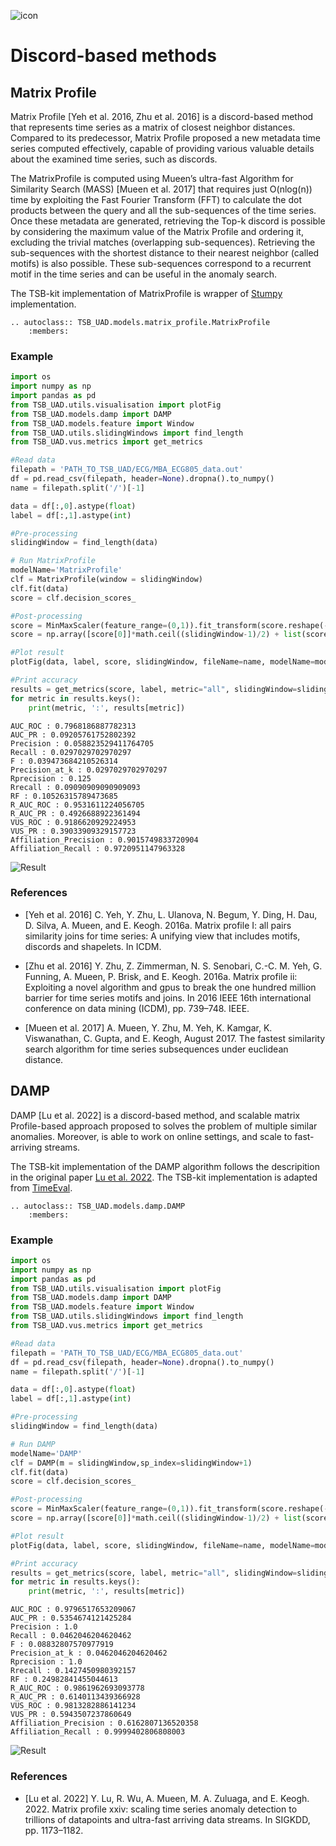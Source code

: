 ![icon](../../assets/method_icons/discord.png "icon")
# Discord-based methods

## Matrix Profile

Matrix Profile [Yeh et al. 2016, Zhu et al. 2016] is a discord-based method that represents time series as a matrix of closest neighbor distances. Compared to its predecessor, Matrix Profile proposed a new metadata time series computed effectively, capable of providing various valuable details about the examined time series, such as discords.

The MatrixProfile is computed using Mueen’s ultra-fast Algorithm for Similarity Search (MASS) [Mueen et al. 2017] that requires just O(nlog(n)) time by exploiting the Fast Fourier Transform (FFT) to calculate the dot products between the query and all the sub-sequences of the time series. Once these metadata are generated, retrieving the Top-k discord is possible by considering the maximum value of the Matrix Profile and ordering it, excluding the trivial matches (overlapping sub-sequences). Retrieving the sub-sequences with the shortest distance to their nearest neighbor (called motifs) is also possible. These sub-sequences correspond to a recurrent motif in the time series and can be useful in the anomaly search. 

The TSB-kit implementation of MatrixProfile is wrapper of [Stumpy](https://stumpy.readthedocs.io/en/latest/index.html) implementation.

```{eval-rst}  
.. autoclass:: TSB_UAD.models.matrix_profile.MatrixProfile
    :members:

```

### Example

```python
import os
import numpy as np
import pandas as pd
from TSB_UAD.utils.visualisation import plotFig
from TSB_UAD.models.damp import DAMP
from TSB_UAD.models.feature import Window
from TSB_UAD.utils.slidingWindows import find_length
from TSB_UAD.vus.metrics import get_metrics

#Read data
filepath = 'PATH_TO_TSB_UAD/ECG/MBA_ECG805_data.out'
df = pd.read_csv(filepath, header=None).dropna().to_numpy()
name = filepath.split('/')[-1]

data = df[:,0].astype(float)
label = df[:,1].astype(int)

#Pre-processing
slidingWindow = find_length(data)

# Run MatrixProfile
modelName='MatrixProfile'
clf = MatrixProfile(window = slidingWindow)
clf.fit(data)
score = clf.decision_scores_

#Post-processing
score = MinMaxScaler(feature_range=(0,1)).fit_transform(score.reshape(-1,1)).ravel()
score = np.array([score[0]]*math.ceil((slidingWindow-1)/2) + list(score) + [score[-1]]*((slidingWindow-1)//2))

#Plot result
plotFig(data, label, score, slidingWindow, fileName=name, modelName=modelName)

#Print accuracy
results = get_metrics(score, label, metric="all", slidingWindow=slidingWindow)
for metric in results.keys():
    print(metric, ':', results[metric])
```
```
AUC_ROC : 0.7968186887782313
AUC_PR : 0.09205761752802392
Precision : 0.058823529411764705
Recall : 0.0297029702970297
F : 0.039473684210526314
Precision_at_k : 0.0297029702970297
Rprecision : 0.125
Rrecall : 0.09090909090909093
RF : 0.10526315789473685
R_AUC_ROC : 0.9531611224056705
R_AUC_PR : 0.4926688922361494
VUS_ROC : 0.9186620929224953
VUS_PR : 0.39033909329157723
Affiliation_Precision : 0.9015749833720904
Affiliation_Recall : 0.9720951147963328
```
![Result](../../assets/method_results/MP.png "MatrixProfile Result")

### References

* [Yeh et al. 2016] C. Yeh, Y. Zhu, L. Ulanova, N. Begum, Y. Ding, H. Dau, D. Silva, A. Mueen, and E. Keogh. 2016a. Matrix profile I: all pairs similarity joins for time series: A unifying view that includes motifs, discords and shapelets. In ICDM.

* [Zhu et al. 2016] Y. Zhu, Z. Zimmerman, N. S. Senobari, C.-C. M. Yeh, G. Funning, A. Mueen, P. Brisk, and E. Keogh. 2016a. Matrix profile ii: Exploiting a novel algorithm and gpus to break the one hundred million barrier for time series motifs and joins. In 2016 IEEE 16th international conference on data mining (ICDM), pp. 739–748. IEEE.

* [Mueen et al. 2017] A. Mueen, Y. Zhu, M. Yeh, K. Kamgar, K. Viswanathan, C. Gupta, and E. Keogh, August 2017. The fastest similarity search algorithm for time series subsequences under euclidean distance.

## DAMP

DAMP [Lu et al. 2022] is a discord-based method, and scalable matrix Profile-based approach proposed to solves the problem of multiple similar anomalies. Moreover, is able to work on online settings, and scale to fast-arriving streams. 

The TSB-kit implementation of the DAMP algorithm follows the descripition in the original paper [Lu et al. 2022](https://www.cs.ucr.edu/~eamonn/DAMP_long_version.pdf).
The TSB-kit implementation is adapted from [TimeEval](https://github.com/HPI-Information-Systems/TimeEval-algorithms/blob/main/damp/damp/damp.py).


```{eval-rst}  
.. autoclass:: TSB_UAD.models.damp.DAMP
    :members:

```

### Example

```python
import os
import numpy as np
import pandas as pd
from TSB_UAD.utils.visualisation import plotFig
from TSB_UAD.models.damp import DAMP
from TSB_UAD.models.feature import Window
from TSB_UAD.utils.slidingWindows import find_length
from TSB_UAD.vus.metrics import get_metrics

#Read data
filepath = 'PATH_TO_TSB_UAD/ECG/MBA_ECG805_data.out'
df = pd.read_csv(filepath, header=None).dropna().to_numpy()
name = filepath.split('/')[-1]

data = df[:,0].astype(float)
label = df[:,1].astype(int)

#Pre-processing
slidingWindow = find_length(data)

# Run DAMP
modelName='DAMP'
clf = DAMP(m = slidingWindow,sp_index=slidingWindow+1)
clf.fit(data)
score = clf.decision_scores_

#Post-processing
score = MinMaxScaler(feature_range=(0,1)).fit_transform(score.reshape(-1,1)).ravel()
score = np.array([score[0]]*math.ceil((slidingWindow-1)/2) + list(score) + [score[-1]]*((slidingWindow-1)//2))

#Plot result
plotFig(data, label, score, slidingWindow, fileName=name, modelName=modelName)

#Print accuracy
results = get_metrics(score, label, metric="all", slidingWindow=slidingWindow)
for metric in results.keys():
    print(metric, ':', results[metric])
```
```
AUC_ROC : 0.9796517653209067
AUC_PR : 0.5354674121425284
Precision : 1.0
Recall : 0.0462046204620462
F : 0.08832807570977919
Precision_at_k : 0.0462046204620462
Rprecision : 1.0
Rrecall : 0.1427450980392157
RF : 0.24982841455044613
R_AUC_ROC : 0.9861962693093778
R_AUC_PR : 0.6140113439366928
VUS_ROC : 0.9813282886141234
VUS_PR : 0.5943507237860649
Affiliation_Precision : 0.6162807136520358
Affiliation_Recall : 0.9999402806808003
```
![Result](../../assets/method_results/DAMP.png "DAMP Result")

### References

* [Lu et al. 2022] Y. Lu, R. Wu, A. Mueen, M. A. Zuluaga, and E. Keogh. 2022. Matrix profile xxiv: scaling time series anomaly detection to trillions of datapoints and ultra-fast arriving data streams. In SIGKDD, pp. 1173–1182.